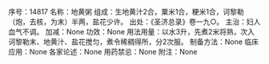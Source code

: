 序号：14817
名称：地黄粥
组成：生地黄汁2合，粟米1合，粳米1合，诃黎勒（炮，去核，为末）半两，盐花少许。
出处：《圣济总录》卷一九○。
主治：妇人血气不调。
加减：None
功效：None
用法用量：以水3升，先煮2米将熟，次入诃黎勒末、地黄汁、盐花搅匀，煮令稀稠得所，分2次服。
制备方法：None
临床应用：None
各家论述：None
用药禁忌：None
附注：None
